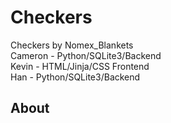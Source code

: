 # Checkers
Checkers by Nomex_Blankets  
Cameron - Python/SQLite3/Backend  
Kevin   - HTML/Jinja/CSS Frontend  
Han     - Python/SQLite3/Backend  

## About
